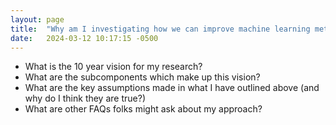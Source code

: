 ```yaml
---
layout: page
title:  "Why am I investigating how we can improve machine learning methods for analyzing Earth Observation data?"
date:   2024-03-12 10:17:15 -0500
---
```


- What is the 10 year vision for my research?
- What are the subcomponents which make up this vision?
- What are the key assumptions made in what I have outlined above (and why do I think they are true?)
- What are other FAQs folks might ask about my approach?